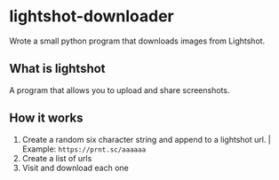 # lightshot-downloader
Wrote a small python program that downloads images from Lightshot.

## What is lightshot
A program that allows you to upload and share screenshots. 

## How it works 
1. Create a random six character string and append to a lightshot url. | Example: `https://prnt.sc/aaaaaa`
2. Create a list of urls 
3. Visit and download each one

